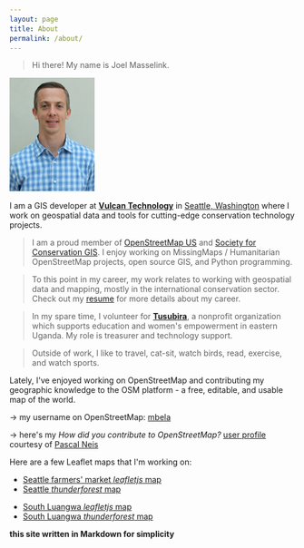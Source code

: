 ```yaml
---
layout: page
title: About
permalink: /about/
---
```


>Hi there! My name is Joel Masselink.
<!-- [comment]:![joelm](/images/Masselink-edit.jpg) -->

<img src="/images/Masselink-edit.jpg" alt="Joel Masselink" width="150px" height="200px"/>

I am a GIS developer at [**Vulcan Technology**](http://www.vulcan.com/technology) in [Seattle, Washington](/maps/leaflet-map.html) where I work on geospatial data and tools for cutting-edge conservation technology projects.

>I am a proud member of [OpenStreetMap US](http://openstreetmap.us) and [Society for Conservation GIS](http://scgis.org).
>I enjoy working on MissingMaps / Humanitarian OpenStreetMap projects, open source GIS, and Python programming.  

>To this point in my career, my work relates to working with geospatial data and mapping, mostly in the international conservation sector. Check out my [resume](resume.md) for more details about my career.

>In my spare time, I volunteer for [**Tusubira**](http://www.tusubira.org), a nonprofit organization which supports education and women's empowerment in eastern Uganda. My role is treasurer and technology support.

>Outside of work, I like to travel, cat-sit, watch birds, read, exercise, and watch sports.


Lately, I've enjoyed working on OpenStreetMap and contributing my geographic knowledge to the OSM platform - a free, editable, and usable map of the world.

  ->  my username on OpenStreetMap:  [mbela](http://www.openstreetmap.org/user/mbela)  

  ->  here's my *How did you contribute to OpenStreetMap?* [user profile](http://hdyc.neis-one.org/?mbela) courtesy of [Pascal Neis](http://neis-one.org)


Here are a few Leaflet maps that I'm working on:

<!-- * [example leaflet map](/maps/leaflet-map.html) -->
* [Seattle farmers' market *leafletjs* map](/maps/Seattle-markets-map.html)
* [Seattle *thunderforest* map](/maps/survive-sound-thunderforest.html)
<!-- * [South Luangwa mapbox map](/maps/SLuangwa-map-mapbox.html) -->
* [South Luangwa *leafletjs* map](/maps/SLuangwa-map-leaflet.html)
* [South Luangwa *thunderforest* map](/maps/SLuangwa-map-thunderforest.html)<br>


**this site written in Markdown for simplicity**

<!-- [html version](html-version.html) -->

